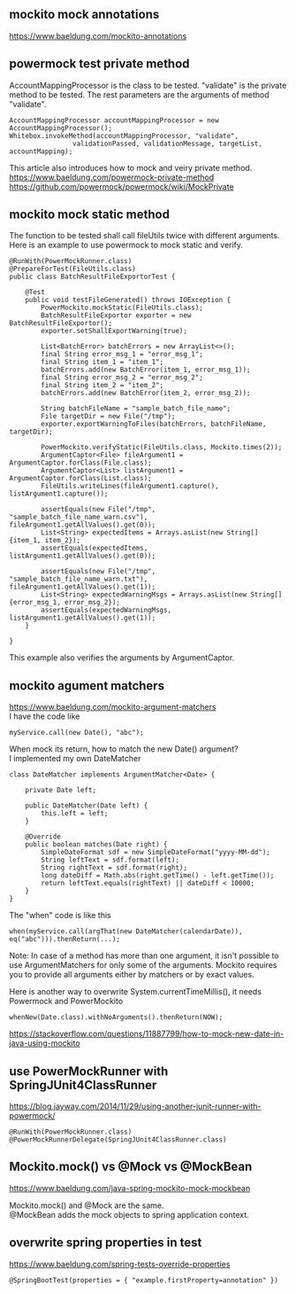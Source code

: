 ## mockito mock annotations
https://www.baeldung.com/mockito-annotations

## powermock test private method 
AccountMappingProcessor is the class to be tested. "validate" is the private method to be tested. The rest parameters are the arguments of method "validate". 
```
AccountMappingProcessor accountMappingProcessor = new AccountMappingProcessor();
Whitebox.invokeMethod(accountMappingProcessor, "validate",
                validationPassed, validationMessage, targetList, accountMapping);
```
This article also introduces how to mock and veiry private method.  
https://www.baeldung.com/powermock-private-method  
https://github.com/powermock/powermock/wiki/MockPrivate

## mockito mock static method
The function to be tested shall call fileUtils twice with different arguments.   
Here is an example to use powermock to mock static and verify.
```
@RunWith(PowerMockRunner.class)
@PrepareForTest(FileUtils.class)
public class BatchResultFileExportorTest {

    @Test
    public void testFileGenerated() throws IOException {
        PowerMockito.mockStatic(FileUtils.class);
        BatchResultFileExportor exporter = new BatchResultFileExportor();
        exporter.setShallExportWarning(true);

        List<BatchError> batchErrors = new ArrayList<>();
        final String error_msg_1 = "error_msg_1";
        final String item_1 = "item_1";
        batchErrors.add(new BatchError(item_1, error_msg_1));
        final String error_msg_2 = "error_msg_2";
        final String item_2 = "item_2";
        batchErrors.add(new BatchError(item_2, error_msg_2));

        String batchFileName = "sample_batch_file_name";
        File targetDir = new File("/tmp");
        exporter.exportWarningToFiles(batchErrors, batchFileName, targetDir);

        PowerMockito.verifyStatic(FileUtils.class, Mockito.times(2));
        ArgumentCaptor<File> fileArgument1 = ArgumentCaptor.forClass(File.class);
        ArgumentCaptor<List> listArgument1 = ArgumentCaptor.forClass(List.class);
        FileUtils.writeLines(fileArgument1.capture(), listArgument1.capture());

        assertEquals(new File("/tmp", "sample_batch_file_name_warn.csv"), fileArgument1.getAllValues().get(0));
        List<String> expectedItems = Arrays.asList(new String[]{item_1, item_2});
        assertEquals(expectedItems, listArgument1.getAllValues().get(0));

        assertEquals(new File("/tmp", "sample_batch_file_name_warn.txt"), fileArgument1.getAllValues().get(1));
        List<String> expectedWarningMsgs = Arrays.asList(new String[]{error_msg_1, error_msg_2});
        assertEquals(expectedWarningMsgs, listArgument1.getAllValues().get(1));
    }

}
```
This example also verifies the arguments by ArgumentCaptor.

## mockito agument matchers
https://www.baeldung.com/mockito-argument-matchers  
I have the code like 
```
myService.call(new Date(), "abc");
```
When mock its return, how to match the new Date() argument?  
I implemented my own DateMatcher  
```
class DateMatcher implements ArgumentMatcher<Date> {

    private Date left;

    public DateMatcher(Date left) {
        this.left = left;
    }

    @Override
    public boolean matches(Date right) {
        SimpleDateFormat sdf = new SimpleDateFormat("yyyy-MM-dd");
        String leftText = sdf.format(left);
        String rightText = sdf.format(right);
        long dateDiff = Math.abs(right.getTime() - left.getTime());
        return leftText.equals(rightText) || dateDiff < 10000; 
    }
}
``` 
The "when" code is like this 
```
when(myService.call(argThat(new DateMatcher(calendarDate)), eq("abc"))).thenReturn(...);
```
Note: In case of a method has more than one argument, it isn't possible to use ArgumentMatchers for only some of the arguments. Mockito requires you to provide all arguments either by matchers or by exact values.

Here is another way to overwrite System.currentTimeMillis(), it needs Powermock and PowerMockito
```
whenNew(Date.class).withNoArguments().thenReturn(NOW);
```
https://stackoverflow.com/questions/11887799/how-to-mock-new-date-in-java-using-mockito


## use PowerMockRunner with SpringJUnit4ClassRunner
https://blog.jayway.com/2014/11/29/using-another-junit-runner-with-powermock/
```
@RunWith(PowerMockRunner.class)
@PowerMockRunnerDelegate(SpringJUnit4ClassRunner.class)
```

## Mockito.mock() vs @Mock vs @MockBean
https://www.baeldung.com/java-spring-mockito-mock-mockbean

Mockito.mock() and @Mock are the same.  
@MockBean adds the mock objects to spring application context.

## overwrite spring properties in test
https://www.baeldung.com/spring-tests-override-properties
```
@SpringBootTest(properties = { "example.firstProperty=annotation" })
```
